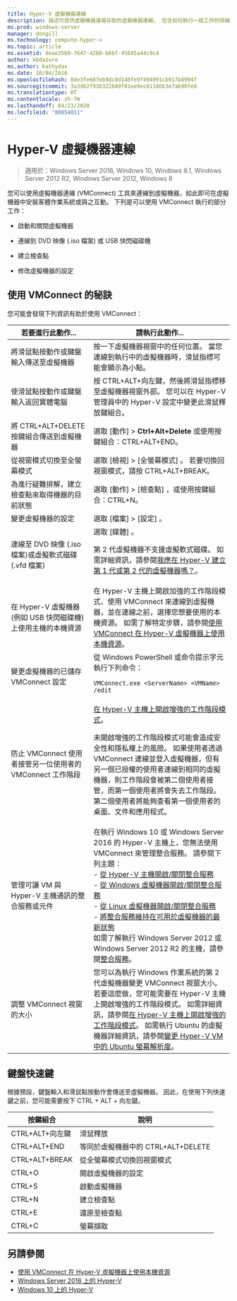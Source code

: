 ```yaml
---
title: Hyper-V 虛擬機器連線
description: 描述可提供虛擬機器遠端存取的虛擬機器連線。 包含如何執行一般工作的詳細資料，例如傳送 Ctrl-Alt-Delete 至虛擬機器。
ms.prod: windows-server
manager: dongill
ms.technology: compute-hyper-v
ms.topic: article
ms.assetid: deae35b9-7647-42b8-b6bf-45645a44c9c4
author: kbdazure
ms.author: kathydav
ms.date: 10/04/2016
ms.openlocfilehash: 8de3fe607eb9dc0d140fe9f494991cb917b8994f
ms.sourcegitcommit: 3a3d62f938322849f81ee9ec01186b3e7ab90fe0
ms.translationtype: HT
ms.contentlocale: zh-TW
ms.lasthandoff: 04/23/2020
ms.locfileid: "80854011"
---
```

# <a name="hyper-v-virtual-machine-connection"></a>Hyper-V 虛擬機器連線

>適用於：Windows Server 2016, Windows 10, Windows 8.1, Windows Server 2012 R2, Windows Server 2012, Windows 8

您可以使用虛擬機器連線 \(VMConnect\) 工具來連線到虛擬機器，如此即可在虛擬機器中安裝客體作業系統或與之互動。 下列是可以使用 VMConnect 執行的部分工作：  
  
-   啟動和關閉虛擬機器  
  
-   連線到 DVD 映像 \(.iso 檔案\) 或 USB 快閃磁碟機  
  
-   建立檢查點  
  
-   修改虛擬機器的設定  
    
## <a name="tips-for-using-vmconnect"></a>使用 VMConnect 的秘訣  
您可能會發現下列資訊有助於使用 VMConnect：  
  
|若要進行此動作...|請執行此動作...|  
|---------------|------------|  
|將滑鼠點按動作或鍵盤輸入傳送至虛擬機器|按一下虛擬機器視窗中的任何位置。 當您連線到執行中的虛擬機器時，滑鼠指標可能會顯示為小點。|  
|使滑鼠點按動作或鍵盤輸入返回實體電腦|按 CTRL\+ALT\+向左鍵，然後將滑鼠指標移至虛擬機器視窗外部。 您可以在 Hyper\-V 管理員中的 Hyper\-V 設定中變更此滑鼠釋放鍵組合。|  
|將 CTRL\+ALT\+DELETE 按鍵組合傳送到虛擬機器|選取 [動作]   > **Ctrl\+Alt\+Delete** 或使用按鍵組合：CTRL\+ALT\+END。|  
|從視窗模式切換至全螢幕模式|選取 [檢視]   > [全螢幕模式]  。 若要切換回視窗模式，請按 CTRL\+ALT\+BREAK。|  
|為進行疑難排解，建立檢查點來取得機器的目前狀態|選取 [動作]   > [檢查點]  ，或使用按鍵組合：CTRL\+N。|  
|變更虛擬機器的設定|選取 [檔案]   > [設定]  。|  
|連線至 DVD 映像 \(.iso 檔案\)或虛擬軟式磁碟 \(.vfd 檔案\)|選取 [媒體]  。<p>第 2 代虛擬機器不支援虛擬軟式磁碟。 如需詳細資訊，請參閱[我應在 Hyper-V 建立第 1 代或第 2 代的虛擬機器嗎？](../plan/Should-I-create-a-generation-1-or-2-virtual-machine-in-Hyper-V.md)。|  
|在 Hyper\-V 虛擬機器 (例如 USB 快閃磁碟機) 上使用主機的本機資源|在 Hyper-V 主機上開啟加強的工作階段模式、使用 VMConnect 來連線到虛擬機器，並在連線之前，選擇您想要使用的本機資源。 如需了解特定步驟，請參閱[使用 VMConnect 在 Hyper\-V 虛擬機器上使用本機資源](Use-local-resources-on-Hyper-V-virtual-machine-with-VMConnect.md)。|  
|變更虛擬機器的已儲存 VMConnect 設定|從 Windows PowerShell 或命令提示字元執行下列命令：<p>`VMConnect.exe <ServerName> <VMName> /edit`|  
|防止 VMConnect 使用者接管另一位使用者的 VMConnect 工作階段|[在 Hyper-V 主機上開啟增強的工作階段模式](Use-local-resources-on-Hyper-V-virtual-machine-with-VMConnect.md#turn-on-enhanced-session-mode-on-a-hyper-v-host)。<p>未開啟增強的工作階段模式可能會造成安全性和隱私權上的風險。 如果使用者透過 VMConnect 連線並登入虛擬機器，但有另一個已授權的使用者連線到相同的虛擬機器，則工作階段會被第二個使用者接管，而第一個使用者將會失去工作階段。 第二個使用者將能夠查看第一個使用者的桌面、文件和應用程式。|
|管理可讓 VM 與 Hyper-V 主機通訊的整合服務或元件| 在執行 Windows 10 或 Windows Server 2016 的 Hyper-V 主機上，您無法使用 VMConnect 來管理整合服務。 請參閱下列主題： <br />- [從 Hyper-V 主機開啟/關閉整合服務](https://msdn.microsoft.com/virtualization/hyperv_on_windows/user_guide/managing_ics) <br />- [從 Windows 虛擬機器開啟/關閉整合服務](https://msdn.microsoft.com/virtualization/hyperv_on_windows/user_guide/managing_ics#manage-integration-services-from-guest-os-windows)<br />- [從 Linux 虛擬機器開啟/關閉整合服務](https://msdn.microsoft.com/virtualization/hyperv_on_windows/user_guide/managing_ics#manage-integration-services-from-guest-os-linux) <br />- [將整合服務維持在可用於虛擬機器的最新狀態](https://msdn.microsoft.com/virtualization/hyperv_on_windows/user_guide/managing_ics#integration-service-maintenance)  <br />如需了解執行 Windows Server 2012 或 Windows Server 2012 R2 的主機，請參閱[整合服務](https://technet.microsoft.com/library/dn798297(v=ws.11).aspx)。|
|調整 VMConnect 視窗的大小|您可以為執行 Windows 作業系統的第 2 代虛擬機器變更 VMConnect 視窗大小。 若要這麼做，您可能需要在 Hyper-V 主機上開啟增強的工作階段模式。 如需詳細資訊，請參閱[在 Hyper-V 主機上開啟增強的工作階段模式](Use-local-resources-on-Hyper-V-virtual-machine-with-VMConnect.md#turn-on-enhanced-session-mode-on-a-hyper-v-host)。 如需執行 Ubuntu 的虛擬機器詳細資訊，請參閱[變更 Hyper-V VM 中的 Ubuntu 螢幕解析度](https://blogs.msdn.microsoft.com/virtual_pc_guy/2014/09/19/changing-ubuntu-screen-resolution-in-a-hyper-v-vm/)。|


## <a name="keyboard-shortcuts"></a>鍵盤快速鍵  
根據預設，鍵盤輸入和滑鼠點按動作會傳送至虛擬機器。 因此，在使用下列快速鍵之前，您可能需要按下 CTRL + ALT + 向左鍵。 

|按鍵組合|說明|  
|-------------------|---------------|  
|CTRL\+ALT\+向左鍵|滑鼠釋放|  
|CTRL\+ALT\+END|等同於虛擬機器中的 CTRL\+ALT\+DELETE|  
|CTRL\+ALT\+BREAK|從全螢幕模式切換回視窗模式|  
|CTRL\+O|開啟虛擬機器的設定|  
|CTRL\+S|啟動虛擬機器|  
|CTRL\+N|建立檢查點|  
|CTRL\+E|還原至檢查點|  
|CTRL\+C|螢幕擷取|  

## <a name="see-also"></a>另請參閱  
-   [使用 VMConnect 在 Hyper-V 虛擬機器上使用本機資源](Use-local-resources-on-Hyper-V-virtual-machine-with-VMConnect.md)  
-   [Windows Server 2016 上的 Hyper-V](../Hyper-V-on-Windows-Server.md)  
-   [Windows 10 上的 Hyper-V](https://msdn.microsoft.com/virtualization/hyperv_on_windows/windows_welcome)  
  
  
